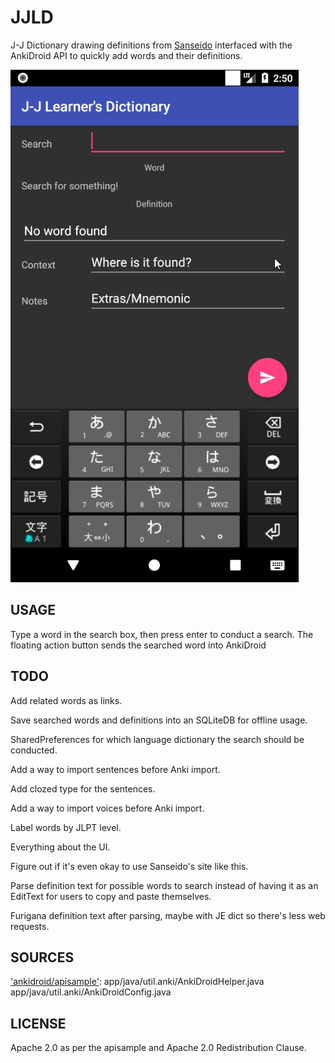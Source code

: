 # JJLD
J-J Dictionary drawing definitions from [Sanseido](https://www.sanseido.biz/) interfaced with the AnkiDroid API to quickly add words and their definitions.

![Screenshot](/docs/app-image.png)

## USAGE
Type a word in the search box, then press enter to conduct a search.
The floating action button sends the searched word into AnkiDroid

## TODO
Add related words as links.

Save searched words and definitions into an SQLiteDB for offline usage.

SharedPreferences for which language dictionary the search should be conducted.

Add a way to import sentences before Anki import.

Add clozed type for the sentences.

Add a way to import voices before Anki import.

Label words by JLPT level.

Everything about the UI.

Figure out if it's even okay to use Sanseido's site like this.

Parse definition text for possible words to search instead of having it as an EditText for users to copy and paste themselves.

Furigana definition text after parsing, maybe with JE dict so there's less web requests.

## SOURCES
['ankidroid/apisample'](https://github.com/ankidroid/apisample):
    app/java/util.anki/AnkiDroidHelper.java
    app/java/util.anki/AnkiDroidConfig.java

## LICENSE
Apache 2.0 as per the apisample and Apache 2.0 Redistribution Clause.
